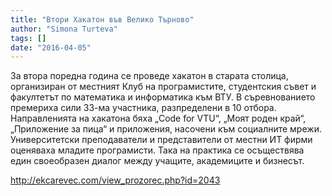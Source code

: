 ```yaml
---
title: "Втори Хакатон във Велико Търново"
author: "Simona Turteva"
tags: []
date: "2016-04-05"
---
```


За втора поредна година се проведе хакатон в старата столица, организиран от местният Клуб на програмистите, студентския съвет и факултетът по математика и информатика към ВТУ. В съревнованието премериха сили 33-ма участника, разпределени в 10 отбора. Направленията на хакатона бяха „Code for VTU“, „Моят роден край“, „Приложение за пица“ и приложения, насочени към социалните мрежи. Университетски преподаватели и представители от местни ИТ фирми оценяваха младите програмисти. Така на практика се осъществява един своеобразен диалог между учащите, академиците и бизнесът.

http://ekcarevec.com/view_prozorec.php?id=2043

